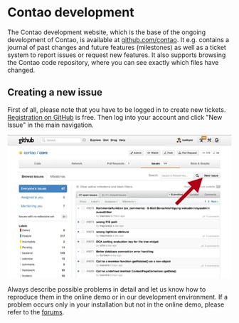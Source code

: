 # Contao development

The Contao development website, which is the base of the ongoing development of
Contao, is available at [github.com/contao][1]. It e.g. contains a journal of
past changes and future features (milestones) as well as a ticket system to
report issues or request new features. It also supports brow&shy;sing the Contao
code repository, where you can see exactly which files have changed.


## Creating a new issue

First of all, please note that you have to be logged in to create new tickets.
[Registration on GitHub][2] is free. Then log into your account and click "New
Issue" in the main navigation.

![](images/new-issue.jpg)

Always describe possible problems in detail and let us know how to reproduce
them in the online demo or in our development environment. If a problem occurs
only in your installation but not in the online demo, please refer to the
[forums][3].


[1]: https://github.com/contao/core
[2]: https://github.com/signup/free
[3]: https://community.contao.org/en/
